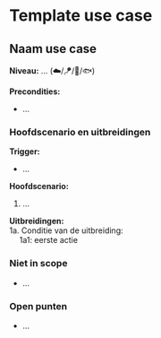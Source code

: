 # Template use case

## Naam use case

__Niveau:__ ...  (☁️/🪁/🌊/🐟)

__Precondities:__  

- ...

### Hoofdscenario en uitbreidingen

__Trigger:__  

- ...

__Hoofdscenario:__  

1. ...  

__Uitbreidingen:__  
1a. Conditie van de uitbreiding:  
&emsp; 1a1: eerste actie  

### Niet in scope

- ...


### Open punten

- ...  
